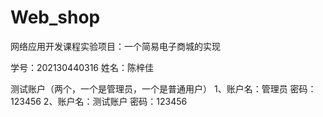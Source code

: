 # Web_shop
网络应用开发课程实验项目：一个简易电子商城的实现

学号：202130440316    姓名：陈梓佳

测试账户（两个，一个是管理员，一个是普通用户）
1、账户名：管理员    密码：123456
2、账户名：测试账户    密码：123456

